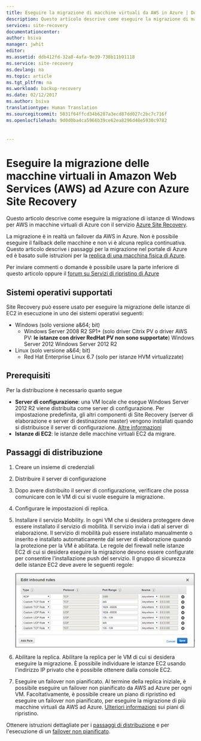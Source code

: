 ```yaml
---
title: Eseguire la migrazione di macchine virtuali da AWS in Azure | Documentazione Microsoft
description: Questo articolo descrive come eseguire la migrazione di macchine virtuali in esecuzione in Amazon Web Services (AWS) ad Azure usando Azure Site Recovery.
services: site-recovery
documentationcenter: 
author: bsiva
manager: jwhit
editor: 
ms.assetid: ddb412fd-32a8-4afa-9e39-738b11b91118
ms.service: site-recovery
ms.devlang: na
ms.topic: article
ms.tgt_pltfrm: na
ms.workload: backup-recovery
ms.date: 02/12/2017
ms.author: bsiva
translationtype: Human Translation
ms.sourcegitcommit: 5031f64ffcd34b6287a3ecd87dd027c2bc7c716f
ms.openlocfilehash: 9d0d0ba4ca5966b39ce62ea8296d48e5930c9782


---
```

# <a name="migrate-virtual-machines-in-amazon-web-services-aws-to-azure-with-azure-site-recovery"></a>Eseguire la migrazione delle macchine virtuali in Amazon Web Services (AWS) ad Azure con Azure Site Recovery

Questo articolo descrive come eseguire la migrazione di istanze di Windows per AWS in macchine virtuali di Azure con il servizio [Azure Site Recovery](site-recovery-overview.md).

La migrazione è in realtà un failover da AWS in Azure. Non è possibile eseguire il failback delle macchine e non vi è alcuna replica continuativa. Questo articolo descrive i passaggi per la migrazione nel portale di Azure ed è basato sulle istruzioni per la [replica di una macchina fisica di Azure](site-recovery-vmware-to-azure.md).

Per inviare commenti o domande è possibile usare la parte inferiore di questo articolo oppure il [forum su Servizi di ripristino di Azure](https://social.msdn.microsoft.com/forums/azure/home?forum=hypervrecovmgr)

## <a name="supported-operating-systems"></a>Sistemi operativi supportati

Site Recovery può essere usato per eseguire la migrazione delle istanze di EC2 in esecuzione in uno dei sistemi operativi seguenti:

- Windows (solo versione a&64; bit)
    - Windows Server 2008 R2 SP1+ (solo driver Citrix PV o driver AWS PV: **le istanze con driver RedHat PV non sono supportate**) Windows Server 2012 Windows Server 2012 R2
- Linux (solo versione a&64; bit)
    - Red Hat Enterprise Linux 6.7 (solo per istanze HVM virtualizzate)

## <a name="prerequisites"></a>Prerequisiti

Per la distribuzione è necessario quanto segue

* **Server di configurazione**: una VM locale che esegue Windows Server 2012 R2 viene distribuita come server di configurazione. Per impostazione predefinita, gli altri componenti di Site Recovery (server di elaborazione e server di destinazione master) vengono installati quando si distribuisce il server di configurazione. [Altre informazioni](site-recovery-components.md#replicate-vmware-vmsphysical-servers-to-azure)
* **Istanze di EC2**: le istanze delle macchine virtuali EC2 da migrare.

## <a name="deployment-steps"></a>Passaggi di distribuzione

1. Creare un insieme di credenziali
2. Distribuire il server di configurazione
3. Dopo avere distribuito il server di configurazione, verificare che possa comunicare con le VM di cui si vuole eseguire la migrazione.
4. Configurare le impostazioni di replica.
5. Installare il servizio Mobility. In ogni VM che si desidera proteggere deve essere installato il servizio di mobilità. Il servizio invia i dati al server di elaborazione. Il servizio di mobilità può essere installato manualmente o inserito e installato automaticamente dal server di elaborazione quando la protezione per la VM è abilitata. Le regole del firewall nelle istanze EC2 di cui si desidera eseguire la migrazione devono essere configurate per consentire l’installazione push del servizio. Il gruppo di sicurezza delle istanze EC2 deve avere le seguenti regole:

    ![Regole del firewall](./media/site-recovery-migrate-aws-to-azure/migrate-firewall.png)
6. Abilitare la replica. Abilitare la replica per le VM di cui si desidera eseguire la migrazione. È possibile individuare le istanze EC2 usando l'indirizzo IP privato che è possibile ottenere dalla console EC2.
7. Eseguire un failover non pianificato. Al termine della replica iniziale, è possibile eseguire un failover non pianificato da AWS ad Azure per ogni VM. Facoltativamente, è possibile creare un piano di ripristino ed eseguire un failover non pianificato, per eseguire la migrazione di più macchine virtuali da AWS ad Azure. [Ulteriori informazioni](site-recovery-create-recovery-plans.md) sui piani di ripristino.

Ottenere istruzioni dettagliate per i [passaggi di distribuzione](site-recovery-vmware-to-azure.md) e per l'esecuzione di un [failover non pianificato](site-recovery-failover.md#run-an-unplanned-failover).



<!--HONumber=Feb17_HO2-->


